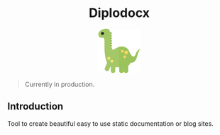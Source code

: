 <h1 align="center">
Diplodocx
</h1>
<p align="center">
<img src="./static/diplodocus.svg" width="100" >
</p>

> Currently in production. 


## Introduction
Tool to create beautiful easy to use static documentation or blog sites. 

